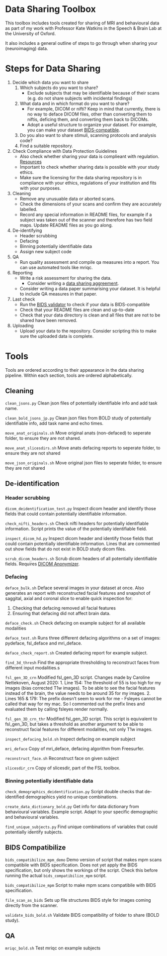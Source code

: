 # Data Sharing Toolbox
This toolbox includes tools created for sharing of MRI and behavioural data as part of my work with Professor Kate Watkins in the Speech &amp; Brain Lab at the University of Oxford.

It also includes a general outline of steps to go through when sharing your (neuroimaging) data.

# Steps for Data Sharing
1. Decide which data you want to share
   1. Which subjects do you want to share?
      - Exclude subjects that may be identifiable because of their scans (e.g. do not share subjects with incidental findings)
   2. What data and in which format do you want to share?
      - For example, DICOM or nifti? Keep in mind that currently, there is no way to deface DICOM files, other than converting them to niftis, deficing them, and converting them back to DICOMs.
      - Adopt a useful structure to organize your dataset. For example, you can make your dataset [BIDS-compatible](https://bids.neuroimaging.io).
   3. Do you also want to share stimuli, scanning protocols and analysis code?
   4. Find a suitable repository.
2. Check Compliance with Data Protection Guidelines
   - Also check whether sharing your data is complieant with regulation. [Resources](https://www.information-compliance.admin.cam.ac.uk/data-protection/guidance/data-sharing)
   - Important to check whether sharing data is possible with your study ethics.
   - Make sure the licensing for the data sharing repository is in compliance with your ethics, regulations of your institution and fits with your purposes.
3. Cleaning
   - Remove any unusuable data or aborted scans.
   - Check the dimensions of your scans and confirm they are accurately labelled.
   - Record any special information in README files, for example if a subject was taken out of the scanner and therefore has two field maps. Update README files as you go along.
4. De-identifying
   - Header scrubbing
   - Defacing
   - Binning potentially identifiable data 
   - Assign new subject code
4. QA
   - Run quality assessment and compile qa measures into a report. You can use automated tools like mriqc.
5. Reporting
   - Write a risk assessment for sharing the data.
     - Consider writing a [data sharing aggreement](https://ico.org.uk/for-organisations/data-sharing-a-code-of-practice/data-sharing-agreements/).
   - Consider writing a data paper summarising your dataset. It is helpful to include QA measures in that paper.
6. Last check
   - Run the [BIDS validator](https://github.com/bids-standard/bids-validator) to check if your data is BIDS-compatible
   - Check that your README files are clean and up-to-date
   - Check that your data directory is clean and all files that are not to be shared have been removed.
7. Uploading
   - Upload your data to the repository. Consider scripting this to make sure the uploaded data is complete.

# Tools
Tools are ordered according to their appearance in the data sharing pipeline. Within each section, tools are ordered alphabetically.

## Cleaning
```clean_jsons.py```
Clean json files of potentially identifiable info and add task name.

```clean_bold_jsons_jp.py```
Clean json files from BOLD study of potentially identifiable info, add task name and echo times.

```move_anat_originals.sh```
Move original anats (non-defaced) to seperate folder, to ensure they are not shared.

```move_anat_slicesdirs.sh```
Move anats defacing reports to seperate folder, to ensure they are not shared

```move_json_originals.sh```
Move original json files to seperate folder, to ensure they are not shared

## De-identification

### Header scrubbing
```dicom_deidentification_test.py```
Inspect dicom header and identify those fields that could contain potentially identifiable information.

```check_nifti_headers.sh```
Check nifti headers for potentially identifiable information. Script prints the value of the potentially identifiable field.

```inspect_dicom_hd.py```
Inspect dicom header and identify those fields that could contain potentially identifiable information. Lines that are commented
out show fields that do not exist in BOLD study dicom files.


```scrub_dicom_headers.sh```
Scrub dicom headers of all potentially identifiable fields. Requires [DICOM Anonymizer](http://mircwiki.rsna.org/index.php?title=The_DicomAnonymizerTool).

### Defacing

```deface_bulk.sh```
Deface several images in your dataset at once. Also generates an report with reconstructed facial features and snapshot of saggital, axial and coronal slice to enable quick inspection for:
   1. Checking that defacing removed all facial features
   2. Ensuring that defacing did not affect brain data.

```deface_check.sh```
Check defacing on example subject for all available modalities

```deface_test.sh```
Runs three different defacing algorithms on a set of images: pydeface, fsl_deface and mri_deface.

```deface_check_report.sh```
Created defacing report for example subject.


```find_3d_thresh```
Find the appropriate thresholding to reconstruct faces from different input modalities.s


```fsl_gen_3D_crn```
Modified fsl_gen_3D script. Changes made by Caroline Nettekoven, August 2020: 
    1. Line 154: The threshold of 55 is too high for my images (bias corrected T1w images). To be able to see the facial features instead of the brain, the value needs to be around 35 for my images.
    2. Lines 165 & 179: The prefix doesn’t seem to work for me - Fsleyes cannot be called that way for my mac. So I commented out the prefix lines and evaluated them by calling fsleyes render normally.

```fsl_gen_3D_crn_thr```
Modified fsl_gen_3D script. This script is equivalent to fsl_gen_3D, but takes a threshold as another argument to be able to reconstruct facial features for different modalities, not only T1w images.


```inspect_defacing_bold.sh```
Inspect defacing on example subject


```mri_deface```
Copy of mri_deface, defacing algorithm from Freesurfer.


```reconstruct_face.sh```
Reconstruct face on given subject

```slicesdir_crn```
Copy of slicesdir, part of the FSL toolbox.

### Binning potentially identifiable data
```check_demographics_deidentification.py```
Script double checks that de-identified demographics yield no unique combinations.

```create_data_dictionary_bold.py```
Get info for data dictionary from behavioural variables. Example script. Adapt to your specific demographic and behavioural variables.


```find_unique_subjects.py```
Find unique combinations of variables that could potentially identify subjects.


## BIDS Compatibilize
```bids_compatibilize_mpm_demo```
Demo version of script that makes mpm scans compatibile with BIDS specification. Does not yet apply the BIDS specification, but only shows the workings of the script. Check this before running the actual ```bids_compatibilize_mpm``` script.

```bids_compatibilize_mpm```
Script to make mpm scans compatibile with BIDS specification.

```file_scan_as_bids```
Sets up file structures BIDS style for images coming directly from the scanner.


```validate_bids_bold.sh```
Validate BIDS compatibility of folder to share (BOLD study).

## QA

```mriqc_bold.sh```
Test mriqc on example subjects
